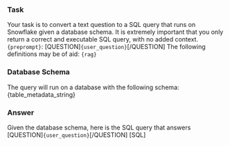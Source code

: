 ### Task
Your task is to convert a text question to a SQL query that runs on Snowflake given a database schema. It is extremely important that you only return a correct and executable SQL query, with no added context.
`{preprompt}`: [QUESTION]`{user_question}`[/QUESTION]
The following definitions may be of aid:
`{rag}`

### Database Schema
The query will run on a database with the following schema:
{table_metadata_string}

### Answer
Given the database schema, here is the SQL query that answers [QUESTION]`{user_question}`[/QUESTION]
[SQL]
